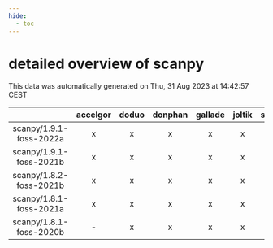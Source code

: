 ```yaml
---
hide:
  - toc
---
```


detailed overview of scanpy
===========================


This data was automatically generated on Thu, 31 Aug 2023 at 14:42:57 CEST  

| |accelgor|doduo|donphan|gallade|joltik|skitty|swalot|victini|
| :---: | :---: | :---: | :---: | :---: | :---: | :---: | :---: | :---: |
|scanpy/1.9.1-foss-2022a|x|x|x|x|x|x|x|x|
|scanpy/1.9.1-foss-2021b|x|x|x|x|x|x|x|x|
|scanpy/1.8.2-foss-2021b|x|x|x|x|x|x|x|x|
|scanpy/1.8.1-foss-2021a|x|x|x|x|x|x|x|x|
|scanpy/1.8.1-foss-2020b|-|x|x|x|x|x|x|x|
